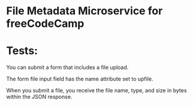 # File Metadata Microservice for freeCodeCamp
# Tests:
You can submit a form that includes a file upload.

The form file input field has the name attribute set to upfile.

When you submit a file, you receive the file name, type, and size in bytes within the JSON response.
